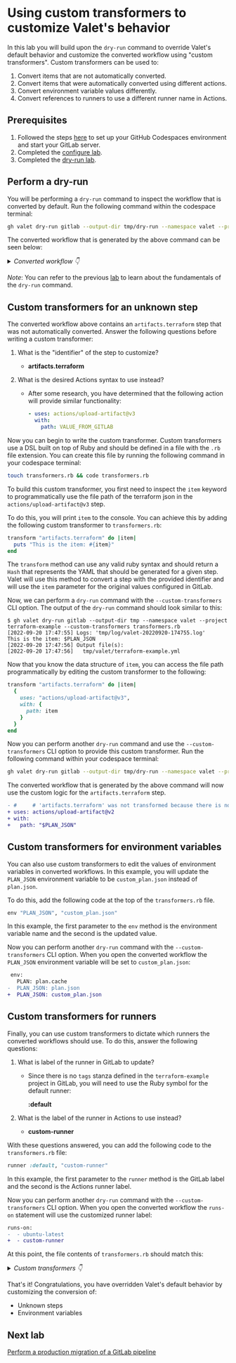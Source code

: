 # Using custom transformers to customize Valet's behavior

In this lab you will build upon the `dry-run` command to override Valet's default behavior and customize the converted workflow using "custom transformers". Custom transformers can be used to:

1. Convert items that are not automatically converted.
2. Convert items that were automatically converted using different actions.
3. Convert environment variable values differently.
4. Convert references to runners to use a different runner name in Actions.

## Prerequisites

1. Followed the steps [here](./readme.md#configure-your-codespace) to set up your GitHub Codespaces environment and start your GitLab server.
2. Completed the [configure lab](./1-configure.md#configuring-credentials).
3. Completed the [dry-run lab](./4-dry-run.md).

## Perform a dry-run

You will be performing a `dry-run` command to inspect the workflow that is converted by default. Run the following command within the codespace terminal:

```bash
gh valet dry-run gitlab --output-dir tmp/dry-run --namespace valet --project terraform-example
```

The converted workflow that is generated by the above command can be seen below:

<details>
  <summary><em>Converted workflow 👇</em></summary>

```yaml
name: valet/custom-transformer
on:
  push:
  workflow_dispatch:
concurrency:
  group: "${{ github.ref }}"
  cancel-in-progress: true
jobs:
  plan:
    runs-on: ubuntu-latest
    timeout-minutes: 60
    env:
      PLAN: plan.cache
      PLAN_JSON: plan.json
    steps:
    - uses: actions/checkout@v2
      with:
        fetch-depth: 20
        lfs: true
    - run: terraform plan -out=$PLAN
    - run: terraform show --json $PLAN | convert_report > $PLAN_JSON
#     # 'artifacts.terraform' was not transformed because there is no suitable equivalent in GitHub Actions
```

</details>

_Note_: You can refer to the previous [lab](./4-dry-run.md) to learn about the fundamentals of the `dry-run` command.

## Custom transformers for an unknown step

The converted workflow above contains an `artifacts.terraform` step that was not automatically converted. Answer the following questions before writing a custom transformer:

1. What is the "identifier" of the step to customize?
    - __artifacts.terraform__

2. What is the desired Actions syntax to use instead?
    - After some research, you have determined that the following action will provide similar functionality:

      ```yaml
      - uses: actions/upload-artifact@v3
        with:
          path: VALUE_FROM_GITLAB
      ```

Now you can begin to write the custom transformer. Custom transformers use a DSL built on top of Ruby and should be defined in a file with the `.rb` file extension. You can create this file by running the following command in your codespace terminal:

```bash
touch transformers.rb && code transformers.rb
```

To build this custom transformer, you first need to inspect the `item` keyword to programmatically use the file path of the terraform json in the `actions/upload-artifact@v3` step.

To do this, you will print `item` to the console. You can achieve this by adding the following custom transformer to `transformers.rb`:

```ruby
transform "artifacts.terraform" do |item|
  puts "This is the item: #{item}"
end
```

The `transform` method can use any valid ruby syntax and should return a `Hash` that represents the YAML that should be generated for a given step. Valet will use this method to convert a step with the provided identifier and will use the `item` parameter for the original values configured in GitLab.

Now, we can perform a `dry-run` command with the `--custom-transformers` CLI option. The output of the `dry-run` command should look similar to this:

```console
$ gh valet dry-run gitlab --output-dir tmp --namespace valet --project terraform-example --custom-transformers transformers.rb
[2022-09-20 17:47:55] Logs: 'tmp/log/valet-20220920-174755.log'                 
This is the item: $PLAN_JSON                                                    
[2022-09-20 17:47:56] Output file(s):
[2022-09-20 17:47:56]   tmp/valet/terraform-example.yml
```

Now that you know the data structure of `item`, you can access the file path programmatically by editing the custom transformer to the following:

```ruby
transform "artifacts.terraform" do |item|
  {
    uses: "actions/upload-artifact@v3",
    with: {
      path: item
    }
  }
end
```

Now you can perform another `dry-run` command and use the `--custom-transformers` CLI option to provide this custom transformer. Run the following command within your codespace terminal:

```bash
gh valet dry-run gitlab --output-dir tmp/dry-run --namespace valet --project terraform-example --custom-transformers transformers.rb
```

The converted workflow that is generated by the above command will now use the custom logic for the `artifacts.terraform` step.

```diff
- #     # 'artifacts.terraform' was not transformed because there is no suitable equivalent in GitHub Actions
+ uses: actions/upload-artifact@v2
+ with:
+   path: "$PLAN_JSON"
```

## Custom transformers for environment variables

You can also use custom transformers to edit the values of environment variables in converted workflows. In this example, you will update the `PLAN_JSON` environment variable to be `custom_plan.json` instead of `plan.json`.

To do this, add the following code at the top of the `transformers.rb` file.

```ruby
env "PLAN_JSON", "custom_plan.json"
```

In this example, the first parameter to the `env` method is the environment variable name and the second is the updated value.

Now you can perform another `dry-run` command with the `--custom-transformers` CLI option.  When you open the converted workflow the `PLAN_JSON` environment variable will be set to `custom_plan.json`:

```diff
 env:
   PLAN: plan.cache
-  PLAN_JSON: plan.json
+  PLAN_JSON: custom_plan.json
```

## Custom transformers for runners

Finally, you can use custom transformers to dictate which runners the converted workflows should use. To do this, answer the following questions:

1. What is label of the runner in GitLab to update?
    - Since there is no `tags` stanza defined in the `terraform-example` project in GitLab, you will need to use the Ruby symbol for the default runner:
      
      __:default__

2. What is the label of the runner in Actions to use instead?
    - __custom-runner__

With these questions answered, you can add the following code to the `transformers.rb` file:

```ruby
runner :default, "custom-runner"
```

In this example, the first parameter to the `runner` method is the GitLab label and the second is the Actions runner label.

Now you can perform another `dry-run` command with the `--custom-transformers` CLI option. When you open the converted workflow the `runs-on` statement will use the customized runner label:

```diff
runs-on:
-  - ubuntu-latest
+  - custom-runner
```

At this point, the file contents of `transformers.rb` should match this:

<details>
  <summary><em>Custom transformers 👇</em></summary>

```ruby
  runner :default, "custom-runner"

  env "PLAN_JSON", "custom_plan.json"

  transform "artifacts.terraform" do |item|
    {
      uses: "actions/upload-artifact@v2",
      with: {
        path: item
      }
    }
  end
```

</details>

That's it! Congratulations, you have overridden Valet's default behavior by customizing the conversion of:

- Unknown steps
- Environment variables

## Next lab

[Perform a production migration of a GitLab pipeline](6-migrate.md)
